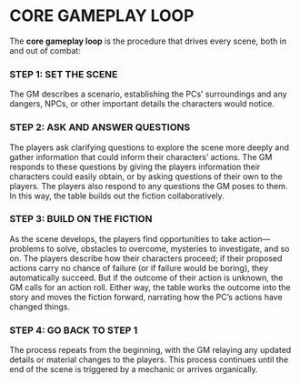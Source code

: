 # CORE GAMEPLAY LOOP
The **core gameplay loop** is the procedure that drives every scene, both in and out of combat:  

### STEP 1: SET THE SCENE
The GM describes a scenario, establishing the PCs’ surroundings and any dangers, NPCs, or other important details the characters would notice.  

### STEP 2: ASK AND ANSWER QUESTIONS
The players ask clarifying questions to explore the scene more deeply and gather information that could inform their characters’ actions. The GM responds to these questions by giving the players information their characters could easily obtain, or by asking questions of their own to the players. The players also respond to any questions the GM poses to them. In this way, the table builds out the fiction collaboratively.  

### STEP 3: BUILD ON THE FICTION
As the scene develops, the players find opportunities to take action—problems to solve, obstacles to overcome, mysteries to investigate, and so on. The players describe how their characters proceed; if their proposed actions carry no chance of failure (or if failure would be boring), they automatically succeed. But if the outcome of their action is unknown, the GM calls for an action roll. Either way, the table works the outcome into the story and moves the fiction forward, narrating how the PC’s actions have changed things.  

### STEP 4: GO BACK TO STEP 1
The process repeats from the beginning, with the GM relaying any updated details or material changes to the players. This process continues until the end of the scene is triggered by a mechanic or arrives organically.  